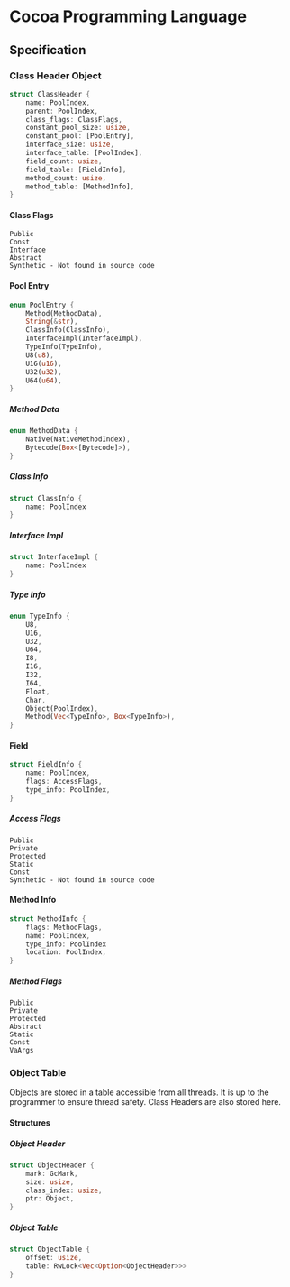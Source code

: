 # Cocoa Programming Language

## Specification

### Class Header Object
```rust
struct ClassHeader {
	name: PoolIndex,
	parent: PoolIndex,
	class_flags: ClassFlags,
	constant_pool_size: usize,
	constant_pool: [PoolEntry],
	interface_size: usize,
	interface_table: [PoolIndex],
	field_count: usize,
	field_table: [FieldInfo],
	method_count: usize,
	method_table: [MethodInfo],
}
```

#### Class Flags
```
Public
Const
Interface
Abstract
Synthetic - Not found in source code
```
#### Pool Entry
```rust
enum PoolEntry {
	Method(MethodData),
	String(&str),
	ClassInfo(ClassInfo),
	InterfaceImpl(InterfaceImpl),
	TypeInfo(TypeInfo),
	U8(u8),
	U16(u16),
	U32(u32),
	U64(u64),
}
```
##### Method Data
```rust
enum MethodData {
	Native(NativeMethodIndex),
	Bytecode(Box<[Bytecode]>),
}
```
##### Class Info
```rust
struct ClassInfo {
	name: PoolIndex
}
```
##### Interface Impl
```rust
struct InterfaceImpl {
	name: PoolIndex
}
```
##### Type Info
```rust
enum TypeInfo {
	U8,
	U16,
	U32,
	U64,
	I8,
	I16,
	I32,
	I64,
	Float,
	Char,
	Object(PoolIndex),
	Method(Vec<TypeInfo>, Box<TypeInfo>),
}
```
#### Field
```rust
struct FieldInfo {
	name: PoolIndex,
	flags: AccessFlags,
	type_info: PoolIndex,
}
```
##### Access Flags
```
Public
Private
Protected
Static
Const
Synthetic - Not found in source code
```
#### Method Info
```rust
struct MethodInfo {
	flags: MethodFlags,
	name: PoolIndex,
	type_info: PoolIndex
	location: PoolIndex,
}
```
##### Method Flags
```
Public
Private
Protected
Abstract
Static
Const
VaArgs
```

### Object Table
Objects are stored in a table accessible from all threads. It is up to the programmer to ensure thread safety.
Class Headers are also stored here.

#### Structures

##### Object Header
```rust
struct ObjectHeader {
    mark: GcMark,
    size: usize,
    class_index: usize,
    ptr: Object,
}
```

##### Object Table
```rust
struct ObjectTable {
    offset: usize,
    table: RwLock<Vec<Option<ObjectHeader>>>
}
```



